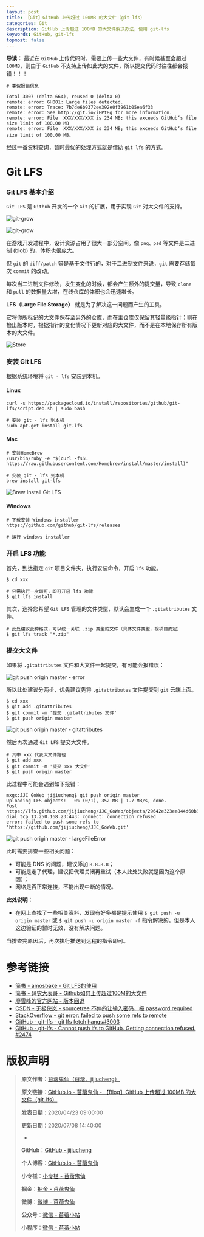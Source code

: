 ```yaml
---
layout: post
title: 【Git】GitHub 上传超过 100MB 的大文件（git-lfs）
categories: Git
description: GitHub 上传超过 100MB 的大文件解决办法，使用 git-lfs
keywords: GitHub, git-lfs
topmost: false
---
```


**导读：** 
最近在 `GitHub` 上传代码时，需要上传一些大文件，有时候甚至会超过 `100MB`，则由于 `GitHub` 不支持上传如此大的文件，所以提交代码时往往都会报错！！！

```
# 类似报错信息

Total 3007 (delta 664), reused 0 (delta 0)
remote: error: GH001: Large files detected.
remote: error: Trace: 7b7de6b9372ee392e0f3961b05ea6f33
remote: error: See http://git.io/iEPt8g for more information.
remote: error: File  XXX/XXX/XXX is 234 MB; this exceeds GitHub‘s file size limit of 100.00 MB
remote: error: File  XXX/XXX/XXX is 234 MB; this exceeds GitHub‘s file size limit of 100.00 MB。
```

经过一番资料查询，暂时最优的处理方式就是借助 `git lfs` 的方式。

# Git LFS

### Git LFS 基本介绍

`Git LFS` 是 `Github` 开发的一个 `Git` 的扩展，用于实现 `Git` 对大文件的支持。

![git-grow](/images/Blog/2020-04-23-GitHub-UploadLargeFile-GitLFS.gif)

![git-grow](/images/Blog/2020-04-23-GitHub-UploadLargeFile-GitGrow.png)

在游戏开发过程中，设计资源占用了很大一部分空间。像 `png、psd` 等文件是二进制 (blob) 的，体积也很庞大。

但 `git` 的 `diff/patch` 等是基于文件行的，对于二进制文件来说，`git` 需要存储每次 `commit` 的改动。

每次当二进制文件修改，发生变化的时候，都会产生额外的提交量，导致 `clone` 和 `pull` 的数据量大增，在线仓库的体积也会迅速增长。

**LFS（Large File Storage）** 就是为了解决这一问题而产生的工具。

它将你所标记的大文件保存至另外的仓库，而在主仓库仅保留其轻量级指针；则在检出版本时，根据指针的变化情况下更新对应的大文件，而不是在本地保存所有版本的大文件。

![Store](/images/Blog/2020-04-23-GitHub-UploadLargeFile-Store.png)

### 安装 Git LFS

根据系统环境将 `git - lfs` 安装到本机。

#### Linux

```
curl -s https://packagecloud.io/install/repositories/github/git-lfs/script.deb.sh | sudo bash

# 安装 git - lfs 到本机
sudo apt-get install git-lfs
```

#### Mac

```
# 安装HomeBrew 
/usr/bin/ruby -e "$(curl -fsSL https://raw.githubusercontent.com/Homebrew/install/master/install)"

# 安装 git - lfs 到本机
brew install git-lfs
```

![Brew Install Git LFS](/images/Blog/2020-04-23-GitHub-UploadLargeFile-BrewInstallGitLFS.png)

#### Windows

```
# 下载安装 Windows installer
https://github.com/github/git-lfs/releases

# 运行 windows installer
```

### 开启 LFS 功能

首先，到达指定 `git` 项目文件夹，执行安装命令，开启 `lfs` 功能。

```
$ cd xxx

# 只需执行一次即可，即可开启 lfs 功能
$ git lfs install 
```

其次，选择您希望 `Git LFS` 管理的文件类型，默认会生成一个 `.gitattributes` 文件。

```
# 此处建议此种格式，可以统一关联 .zip 类型的文件（具体文件类型，视项目而定）
$ git lfs track "*.zip"
```

### 提交大文件

如果将 `.gitattributes` 文件和大文件一起提交，有可能会报错误：

![git push origin master - error](/images/Blog/2020-04-23-GitHub-UploadLargeFile-GitPushError.png)

所以此处建议分两步，优先建议先将 `.gitattributes` 文件提交到 `git` 云端上面。

```
$ cd xxx
$ git add .gitattributes
$ git commit -m '提交 .gitattributes 文件'
$ git push origin master
```

![git push origin master - gitattributes](/images/Blog/2020-04-23-GitHub-UploadLargeFile-GitPushGitAttributes.png)

然后再次通过 `Git LFS` 提交大文件。

```
# 其中 xxx 代表大文件路径
$ git add xxx
$ git commit -m '提交 xxx 大文件'
$ git push origin master
```

此过程中可能会遇到如下报错：

```
mxgx:JJC_GoWeb jijiucheng$ git push origin master
Uploading LFS objects:   0% (0/1), 352 MB | 1.7 MB/s, done.                                                   
Post https://lfs.github.com/jijiucheng/JJC_GoWeb/objects/29642e323ee844d60b3a823c404bf80d41c5ab9bfd50bc22476850e52aaad112/verify: dial tcp 13.250.168.23:443: connect: connection refused
error: failed to push some refs to 'https://github.com/jijiucheng/JJC_GoWeb.git'
```

![git push origin master - largeFileError](/images/Blog/2020-04-23-GitHub-UploadLargeFile-GitPushLargeFileError.png)

此时需要排查一些相关问题：

- 可能是 DNS 的问题，建议添加 `8.8.8.8`；
- 可能是走了代理，建议把代理关闭再重试（本人此处失败就是因为这个原因）；
- 网络是否正常连接，不能出现中断的情况。

**此处说明：**

- 在网上查找了一些相关资料，发现有好多都是提示使用 `$ git push -u origin master` 或 `$ git push -u origin master -f` 指令解决的，但是本人这边验证的暂时无效，没有解决问题。

当排查完原因后，再次执行推送到远程的指令即可。

# 参考链接

- [简书 - amosbake - Git LFS的使用](https://www.jianshu.com/p/493b81544f80)
- [简书 - 码农大表哥 - Github如何上传超过100M的大文件](https://www.jianshu.com/p/3f25cd20e392)
- [廖雪峰的官方网站 - 版本回退](https://www.liaoxuefeng.com/wiki/896043488029600/897013573512192)
- [CSDN - 无极侠岚 - sourcetree 不停的让输入密码，报 password required](https://blog.csdn.net/qq_24143469/article/details/86760386)
- [StackOverflow - git error: failed to push some refs to remote](https://stackoverflow.com/questions/24114676/git-error-failed-to-push-some-refs-to-remote)
- [GitHub - git-lfs - git lfs fetch hangs#3003](https://github.com/git-lfs/git-lfs/issues/3003)
- [GitHub - git-lfs - Cannot push lfs to GitHub. Getting connection refused. #2474](https://github.com/git-lfs/git-lfs/issues/2474)

# 版权声明

> **原文作者**：[苜蓿鬼仙（苜蓿、jijiucheng）](https://jijiucheng.github.io/)
> 
> **原文链接**：[GitHub.io - 苜蓿鬼仙 - 【Blog】GitHub 上传超过 100MB 的大文件（git-lfs）](https://jijiucheng.github.io/2020/04/23/GitHub-UploadLargeFile/)
> 
> **发表日期**：2020/04/23 09:00:00
> 
> **更新日期**：2020/07/08 14:40:00
> 
> -
> 
> **GitHub**：[GitHub - jijiucheng](https://github.com/jijiucheng)
> 
> **个人博客**：[GitHub.io - 苜蓿鬼仙](https://jijiucheng.github.io)
> 
> **小专栏**：[小专栏 - 苜蓿鬼仙](https://xiaozhuanlan.com/u/6667468960)
> 
> **掘金**：[掘金 - 苜蓿鬼仙](https://juejin.im/user/5a31e95c51882533d023137d)
> 
> **微博**：[微博 - 苜蓿鬼仙](https://weibo.com/u/1585459545)
> 
> **公众号**：[微信 - 苜蓿小站](#)
> 
> **小程序**：[微信 - 苜蓿小站](#)


